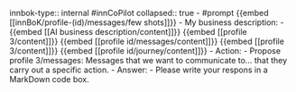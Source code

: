 innbok-type:: internal
#innCoPilot
collapsed:: true
	- #prompt {{embed [[innBoK/profile-(id)/messages/few shots]]}}
		- My business description:
		- {{embed [[AI business description/content]]}} {{embed [[profile 3/content]]}} {{embed [[profile id/messages/content]]}} {{embed [[profile 3/content]]}} {{embed [[profile id/journey/content]]}}
		- Action:
		- Propose profile 3/messages: Messages that we want to communicate to... that they carry out a specific action.
		- Answer:
		- Please write your respons in a MarkDown code box.




